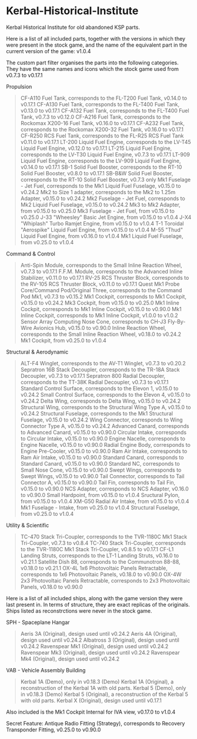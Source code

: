 # Kerbal-Historical-Institute
Kerbal Historical Institute for old abandoned KSP parts.

Here is a list of all included parts, together with the versions in which they were present in the stock game, and the name of the equivalent part in the current version of the game: v1.0.4

The custom part filter organises the parts into the following categories. They have the same names and icons which the stock game used from v0.7.3 to v0.17.1

Propulsion

> CF-A110 Fuel Tank, corresponds to the FL-T200 Fuel Tank, v0.14.0 to v0.17.1
> CF-A130 Fuel Tank, corresponds to the FL-T400 Fuel Tank, v0.13.0 to v0.17.1
> CF-A132 Fuel Tank, corresponds to the FL-T400 Fuel Tank, v0.7.3 to v0.12.0
> CF-A216 Fuel Tank, corresponds to the Rockomax X200-16 Fuel Tank, v0.16.0 to v0.17.1
> CF-A232 Fuel Tank, corresponds to the Rockomax X200-32 Fuel Tank, v0.16.0 to v0.17.1
> CF-R250 RCS Fuel Tank, corresponds to the FL-R25 RCS Fuel Tank v0.11.0 to v0.17.1
> LT-200 Liquid Fuel Engine, corresponds to the LV-T45 Liquid Fuel Engine, v0.12.0 to v0.17.1
> LT-215 Liquid Fuel Engine, corresponds to the LV-T30 Liquid Fuel Engine, v0.7.3 to v0.17.1
> LT-909 Liquid Fuel Engine, corresponds to the LV-909 Liquid Fuel Engine, v0.14.0 to v0.17.1
> SB-1 Solid Fuel Booster, corresponds to the RT-10 Solid Fuel Booster, v0.8.0 to v0.17.1
> SB-B&W Solid Fuel Booster, corresponds to the RT-10 Solid Fuel Booster, v0.7.3 only
> Mk1 Fuselage - Jet Fuel, corresponds to the Mk1 Liquid Fuel Fuselage, v0.15.0 to v0.24.2
> Mk2 to Size 1 adapter, corresponds to the Mk2 to 1.25m Adapter, v0.15.0 to v0.24.2
> Mk2 Fuselage - Jet Fuel, corresponds to Mk2 Liquid Fuel Fuselage, v0.15.0 to v0.24.2
> Mk3 to Mk2 Adapter, from v0.15.0 to v0.25.0
> Mk3 Fuselage - Jet Fuel, from v0.15.0 to v0.25.0
> J-33 "Wheesley" Basic Jet Engine, from v0.15.0 to v1.0.4
> J-X4 "Whiplash" Turbo Ramjet Engine, from v0.15.0 to v1.0.4
> T-1 Toroidal "Aerospike" Liquid Fuel Engine, from v0.15.0 to v1.0.4
> M-55 "Thud" Liquid Fuel Engine, from v0.16.0 to v1.0.4
> Mk1 Liquid Fuel Fuselage, from v0.25.0 to v1.0.4

Command & Control

> Anti-Spin Module, corresponds to the Small Inline Reaction Wheel, v0.7.3 to v0.17.1
> F.F.M. Module, corresponds to the Advanced Inline Stabilizer, v0.11.0 to v0.17.1
> RV-25 RCS Thruster Block, corresponds to the RV-105 RCS Thruster Block, v0.11.0 to v0.17.1
> Quest Mk1 Probe Core/Command Pod/Original Three, corresponds to the Command Pod Mk1, v0.7.3 to v0.15.2
> Mk1 Cockpit, corresponds to Mk1 Cockpit, v0.15.0 to v0.24.2
> Mk3 Cockpit, from v0.15.0 to v0.25.0
> Mk1 Inline Cockpit, corresponds to Mk1 Inline Cockpit, v0.15.0 to v0.90.0
> Mk1 Inline Cockpit, corresponds to Mk1 Inline Cockpit, v1.0.0 to v1.0.2
> Sensor Array Computing Nose Cone, corresponds to CH-J3 Fly-By-Wire Avionics Hub, v0.15.0 to v0.90.0
> Inline Reaction Wheel, corresponds to the Small Inline Reaction Wheel, v0.18.0 to v0.24.2
> Mk1 Cockpit, from v0.25.0 to v1.0.4

Structural & Aerodynamic

> ALT-F4 Winglet, corresponds to the AV-T1 Winglet, v0.7.3 to v0.20.2
> Sepratron 16B Stack Decoupler, corresponds to the TR-18A Stack Decoupler, v0.7.3 to v0.17.1
> Sepratron 800 Radial Decoupler, corresponds to the TT-38K Radial Decoupler, v0.7.3 to v0.17.1
> Standard Control Surface, corresponds to the Elevon 1, v0.15.0 to v0.24.2
> Small Control Surface, corresponds to the Elevon 4, v0.15.0 to v0.24.2
> Delta Wing, corresponds to Delta Wing, v0.15.0 to v0.24.2
> Structural Wing, corresponds to the Structural Wing Type A, v0.15.0 to v0.24.2
> Structural Fuselage, corresponds to the Mk1 Structural Fuselage, v0.15.0 to v0.24.2
> Wing Connector, corresponds to Wing Connector Type A, v0.15.0 to v0.24.2
> Advanced Canard, corresponds to Advanced Canard, v0.15.0 to v0.90.0
> Circular Intake, corresponds to Circular Intake, v0.15.0 to v0.90.0
> Engine Nacelle, corresponds to Engine Nacelle, v0.15.0 to v0.90.0
> Radial Engine Body, corresponds to Engine Pre-Cooler, v0.15.0 to v0.90.0
> Ram Air Intake, corresponds to Ram Air Intake, v0.15.0 to v0.90.0
> Standard Canard, corresponds to Standard Canard, v0.15.0 to v0.90.0
> Standard NC, corresponds to Small Nose Cone, v0.15.0 to v0.90.0
> Swept Wings, corresponds to Swept Wings, v0.15.0 to v0.90.0
> Tail Connector, corresponds to Tail Connector A, v0.15.0 to v0.90.0
> Tail Fin, corresponds to Tail Fin, v0.15.0 to v0.90.0
> NCS Adapter, corresponds to NCS Adapter, v0.16.0 to v0.90.0
> Small Hardpoint, from v0.15.0 to v1.0.4
> Sructural Pylon, from v0.15.0 to v1.0.4
> XM-G50 Radial Air Intake, from v0.15.0 to v1.0.4
> Mk1 Fuselage - Intake, from v0.25.0 to v1.0.4
> Structural Fuselage, from v0.25.0 to v1.0.4

Utility & Scientific

> TC-470 Stack Tri-Coupler, corresponds to the TVR-1180C Mk1 Stack Tri-Coupler, v0.7.3 to v0.8.4
> TC-740 Stack Tri-Coupler, corresponds to the TVR-1180C Mk1 Stack Tri-Coupler, v0.8.5 to v0.17.1
> CF-L1 Landing Struts, corresponds to the LT-1 Landing Struts, v0.16.0 to v0.21.1
> Satellite Dish 88, corresponds to the Communotron 88-88, v0.18.0 to v0.21.1
> OX-4L 1x6 Photovoltaic Panels Retractable, corresponds to 1x6 Photovoltaic Panels, v0.18.0 to v0.90.0
> OX-4W 2x3 Photovoltaic Panels Retractable, corresponds to 2x3 Photovoltaic Panels, v0.18.0 to v0.90.0



Here is a list of all included ships, along with the game version they were last present in. In terms of structure, they are exact replicas of the originals. Ships listed as reconstrctions were never in the stock game.

SPH - Spaceplane Hangar

> Aeris 3A (Original), design used until v0.24.2
> Aeris 4A (Original), design used until v0.24.2
> Albatross 3 (Original), design used until v0.24.2
> Ravenspear Mk1 (Original), design used until v0.24.2
> Ravenspear Mk3 (Original), design used until v0.24.2
> Ravenspear Mk4 (Original), design used until v0.24.2

VAB - Vehicle Assembly Building

> Kerbal 1A (Demo), only in v0.18.3 (Demo)
> Kerbal 1A (Original), a reconstruction of the Kerbal 1A with old parts.
> Kerbal 5 (Demo), only in v0.18.3 (Demo)
> Kerbal 5 (Original), a reconstruction of the Kerbal 5 with old parts.
> Kerbal X (Original), design used until v0.17.1



Also included is the Mk1 Cockpit Internal for IVA view, v0.17.0 to v1.0.4




































































































Secret Feature: Antique Radio Fitting (Strategy), corresponds to Recovery Transponder Fitting, v0.25.0 to v0.90.0